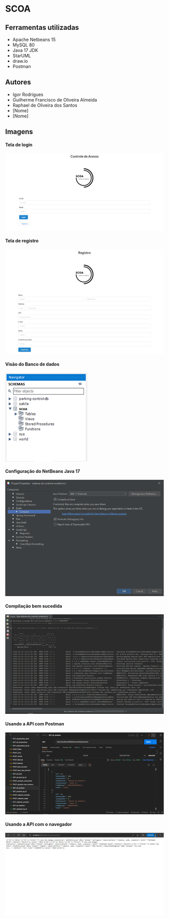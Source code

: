 # SCOA

## Ferramentas utilizadas

- Apache Netbeans 15
- MySQL 80
- Java 17 JDK
- StarUML
- draw.io
- Postman

## Autores

- Igor Rodrigues
- Guilherme Francisco de Oliveira Almeida
- Raphael de Oliveira dos Santos
- [Nome]
- [Nome]

## Imagens

#### Tela de login

![Tela de Login](imagens/login.png)

#### Tela de registro

![Tela de Registro](imagens/registro.jpeg)

#### Visão do Banco de dados

![Schema](imagens/schema.png)

#### Configuração do NetBeans Java 17

![Configuração JDK](imagens/jdk17netbeanscompile.png)

#### Compilação bem sucedida

![Compilação Bem Sucedida](imagens/Compilação.png)

#### Usando a API com Postman

![Usando a API com Postman](imagens/postman.png)

#### Usando a API com o navegador

![Usando a API com o navegador](imagens/api_get_browser.png)
